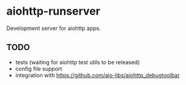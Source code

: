 aiohttp-runserver
=================

Development server for aiohttp apps.

<!-- end description -->

## TODO

* tests (waiting for aiohttp test utils to be released)
* config file support
* integration with https://github.com/aio-libs/aiohttp_debugtoolbar
